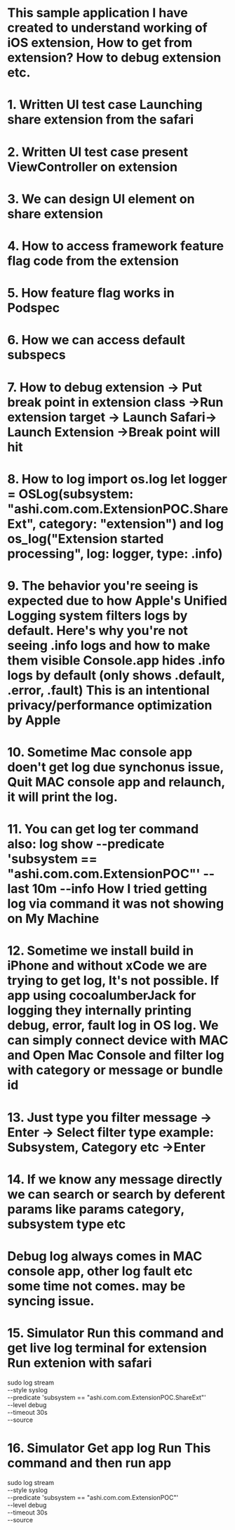 # This sample application I have created to understand working of iOS extension, How to get from extension? How to debug extension etc.

# 1. Written UI test case Launching share extension from the  safari 
# 2. Written UI test case present ViewController on extension
# 3. We can design UI element on share extension
# 4. How to access framework feature flag code from the extension
# 5. How feature flag works in Podspec
# 6. How we can access default subspecs
# 7. How to debug extension -> Put break point in extension class ->Run extension target -> Launch Safari-> Launch Extension ->Break point will hit 
# 8. How to log import os.log    let logger = OSLog(subsystem: "ashi.com.com.ExtensionPOC.ShareExt", category: "extension") and log     os_log("Extension started processing", log: logger, type: .info)
# 9. The behavior you're seeing is expected due to how Apple's Unified Logging system filters logs by default. Here's why you're not seeing .info logs and how to make them visible     Console.app hides .info logs by default (only shows .default, .error, .fault) This is an intentional privacy/performance optimization by Apple
# 10. Sometime Mac console app doen't get log due synchonus issue, Quit MAC console app and relaunch, it will print the log.
# 11. You can get log ter command also:  log show --predicate 'subsystem == "ashi.com.com.ExtensionPOC"' --last 10m --info    How I tried getting log via command it was not showing on My Machine
# 12. Sometime we install build in iPhone and without xCode we are trying to get log, It's not possible. If app using cocoalumberJack for logging they internally printing debug, error, fault log in OS log. We can simply connect device with MAC and Open Mac Console and filter log with category or message or bundle id 
# 13. Just type you filter message -> Enter -> Select filter type example: Subsystem, Category etc ->Enter 
# 14. If we know any message directly we can search or search by deferent params like params category, subsystem type etc
# Debug log always comes in MAC console app, other log fault etc some time not comes. may be syncing issue.
# 15. Simulator Run this command and get live log terminal for extension Run extenion with safari 

sudo log stream \
--style syslog \
--predicate 'subsystem == "ashi.com.com.ExtensionPOC.ShareExt"' \
--level debug \
--timeout 30s \
--source

# 16. Simulator Get app log Run This command and then run app 

sudo log stream \
--style syslog \
--predicate 'subsystem == "ashi.com.com.ExtensionPOC"' \
--level debug \
--timeout 30s \
--source

